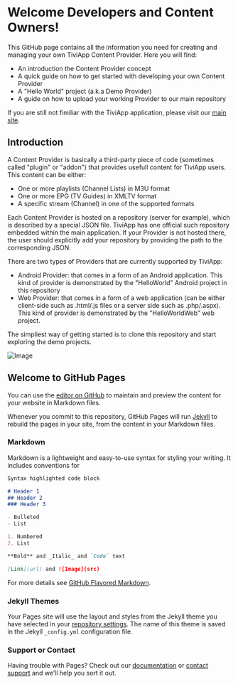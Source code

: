 # Welcome Developers and Content Owners!

This GitHub page contains all the information you need for creating and managing your own TiviApp Content Provider. 
Here you will find:
- An introduction the Content Provider concept
- A quick guide on how to get started with developing your own Content Provider
- A "Hello World" project (a.k.a Demo Provider)
- A guide on how to upload your working Provider to our main repository
 
 If you are still not fimiliar with the TiviApp application, please visit our [main site](https://tiviapp.cloudaccess.host).
 
## Introduction
 
 A Content Provider is basically a third-party piece of code (sometimes called "plugin" or "addon") that provides usefull content for TiviApp users. This content can be either:
 - One or more playlists (Channel Lists) in M3U format
 - One or more EPG (TV Guides) in XMLTV format
 - A specific stream (Channel) in one of the supported formats 
 
 Each Content Provider is hosted on a repository (server for example), which is described by a special JSON file. TiviApp has one official such repository embedded within the main application. If your Provider is not hosted there, the user should explicitly add your repository by providing the path to the corresponding JSON.
 
 There are two types of Providers that are currently supported by TiviApp:
 - Android Provider: that comes in a form of an Android application. This kind of provider is demonstrated by the "HelloWorld" Android project in this repository
 - Web Provider: that comes in a form of a web application (can be either client-side such as .html/.js files or a server side such as .php/.aspx). This kind of provider is demonstrated by the "HelloWorldWeb" web project.
 
 The simpliest way of getting started is to clone this repository and start exploring the demo projects. 
 
 ![Image](https://github.com/montezumba/TiviAppDev/raw/master/Resources/drama_fullscreen.PNG)


## Welcome to GitHub Pages

You can use the [editor on GitHub](https://github.com/montezumba/TiviAppDev/edit/master/README.md) to maintain and preview the content for your website in Markdown files.

Whenever you commit to this repository, GitHub Pages will run [Jekyll](https://jekyllrb.com/) to rebuild the pages in your site, from the content in your Markdown files.

### Markdown

Markdown is a lightweight and easy-to-use syntax for styling your writing. It includes conventions for

```markdown
Syntax highlighted code block

# Header 1
## Header 2
### Header 3

- Bulleted
- List

1. Numbered
2. List

**Bold** and _Italic_ and `Code` text

[Link](url) and ![Image](src)
```

For more details see [GitHub Flavored Markdown](https://guides.github.com/features/mastering-markdown/).

### Jekyll Themes

Your Pages site will use the layout and styles from the Jekyll theme you have selected in your [repository settings](https://github.com/montezumba/TiviAppDev/settings). The name of this theme is saved in the Jekyll `_config.yml` configuration file.

### Support or Contact

Having trouble with Pages? Check out our [documentation](https://help.github.com/categories/github-pages-basics/) or [contact support](https://github.com/contact) and we’ll help you sort it out.
